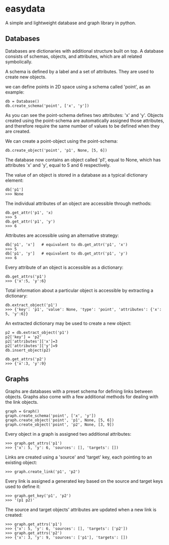# easydata
A simple and lightweight database and graph library in python.

## Databases
Databases are dictionaries with additional structure built on top. A database consists of schemas, objects, and attributes, which are all related symbolically.

A schema is defined by a label and a set of attributes. They are used to create new objects.

we can define points in 2D space using a schema called 'point', as an example:
    
    db = Database()
    db.create_schema('point', ['x', 'y'])

As you can see the point-schema defines two attributes: 'x' and 'y'. Objects created using the point-schema are automatically assigned those attributes, and therefore require the same number of values to be defined when they are created.

We can create a point-object using the point-schema:

    db.create_object('point', 'p1', None, [5, 6])
    
The database now contains an object called 'p1', equal to None, which has attributes 'x' and 'y', equal to 5 and 6 respectively.

The value of an object is stored in a database as a typical dictionary element:

    db['p1']
    >>> None

The individual attributes of an object are accessible through methods:

    db.get_attr('p1', 'x)
    >>> 5
    db.get_attr('p1', 'y')
    >>> 6

Attributes are accessible using an alternative strategy:

    db['p1', 'x']   # equivalent to db.get_attr('p1', 'x')
    >>> 5
    db['p1', 'y']   # equivalent to db.get_attr('p1', 'y')
    >>> 6

Every attribute of an object is accessible as a dictionary:
    
    db.get_attrs('p1')
    >>> {'x':5, 'y':6}
    
Total information about a particular object is accessible by extracting a dictionary:

    db.extract_object('p1')
    >>> {'key': 'p1', 'value': None, 'type': 'point', 'attributes': {'x': 5, 'y':6}}

An extracted dictionary may be used to create a new object:

    p2 = db.extract_object('p1')
    p2['key'] = 'p2'
    p2['attributes']['x']=3
    p2['attributes']['y']=9
    db.insert_object(p2)

    db.get_attrs('p2')
    >>> {'x':3, 'y':9}

## Graphs

Graphs are databases with a preset schema for defining links between objects. Graphs also come with a few additional methods for dealing with the link objects.

    graph = Graph()
    graph.create_schema('point', ['x', 'y'])
    graph.create_object('point', 'p1', None, [5, 6])
    graph.create_object('point', 'p2', None, [3, 9])

Every object in a graph is assigned two additional attributes:
    
    >>> graph.get_attrs('p1')
    >>> {'x': 5, 'y': 6, 'sources': [], 'targets': [])

Links are created using a 'source' and 'target' key, each pointing to an existing object:

    >>> graph.create_link('p1', 'p2')
    
Every link is assigned a generated key based on the source and target keys used to define it:
    
    >>> graph.get_key('p1', 'p2')
    >>> '(p1 p2)'

The source and target objects' attributes are updated when a new link is created:

    >>> graph.get_attrs('p1')
    >>> {'x': 5, 'y': 6, 'sources': [], 'targets': ['p2'])
    >>> graph.get_attrs('p2')
    >>> {'x': 3, 'y': 9, 'sources': ['p1'], 'targets': [])
